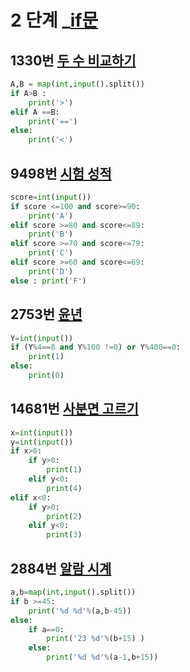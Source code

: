# 2 단계 _[if문](https://www.acmicpc.net/step/4)

## 1330번 [두 수 비교하기](https://www.acmicpc.net/problem/1330)

```python
A,B = map(int,input().split())
if A>B :
    print('>')
elif A ==B:
    print('==')
else:
    print('<')

```


##  9498번 [시험 성적](https://www.acmicpc.net/problem/9498)

```python
score=int(input())
if score <=100 and score>=90:
    print('A')
elif score >=80 and score<=89:
    print('B')
elif score >=70 and score<=79:
    print('C')
elif score >=60 and score<=69:
    print('D')
else : print('F')
```


##  2753번 [윤년](https://www.acmicpc.net/problem/2753)

```python
Y=int(input())
if (Y%4==0 and Y%100 !=0) or Y%400==0:
    print(1)
else:
    print(0)
```


## 14681번 [사분면 고르기](https://www.acmicpc.net/problem/14681)

```python
x=int(input())
y=int(input())
if x>0:
    if y>0:
        print(1)
    elif y<0:
        print(4)
elif x<0:
    if y>0:
        print(2)
    elif y<0:
        print(3)
```


##  2884번 [알람 시계](https://www.acmicpc.net/problem/2884)

```python
a,b=map(int,input().split())
if b >=45:
    print('%d %d'%(a,b-45))
else:
    if a==0:
        print('23 %d'%(b+15) )
    else:
        print('%d %d'%(a-1,b+15))
```

